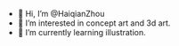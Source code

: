 - 👋 Hi, I’m @HaiqianZhou
- 👀 I’m interested in concept art and 3d art. 
- 🌱 I’m currently learning illustration.

<!---
HaiqianZhou/HaiqianZhou is a ✨ special ✨ repository because its `README.md` (this file) appears on your GitHub profile.
You can click the Preview link to take a look at your changes.
--->
